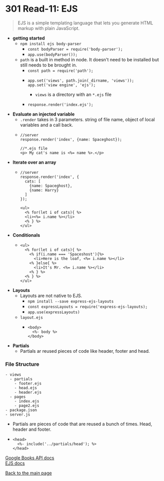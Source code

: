 # 301 Read-11: EJS

> EJS is a simple templating language that lets you generate HTML markup with plain JavaScript.

+ **getting started**
  + `npm install ejs body-parser`
    + `const bodyParser = require('body-parser');`
    + `app.use(bodyParser());`
  + `path` is a built in method in node.  It doesn't need to be installed but still needs to be brought in.
    + `const path = require('path');`
    + ```
      app.set('views', path.join(_dirname, 'views'));
      app.set('view engine', 'ejs');
      ```
      + `views` is a directory with an `*.ejs` file
    + ```
      response.render('index.ejs');
      ```  
+ **Evaluate an injected variable**
  + `.render` takes in 3 parameters. string of file name, object of local variables and a call back.
  + ```
    //server
    response.render('index', {name: Spaceghost});
    ```
    ```
    //*.ejs file
    <p> My cat's name is <%= name %>.</p>
    ```
+ **Iterate over an array**
  + ```
    //server
    response.render('index', {
      cats: [
        {name: Spaceghost},
        {name: Harry}
      ]
    });
    ```
    ```
    <ul>
      <% for(let i of cats){ %>
      <li><%= i.name %></li>
      <% } %>
    </ul>
    ```
+ **Conditionals**
  + ```
    <ul>
      <% for(let i of cats){ %>
        <% if(i.name === 'Spaceshost'){%>
          <li>Here is the loaf, <%= i.name %></li>
        <% }else{ %>
          <li>It's Mr. <%= i.name %></li>
        <% } %>
      <% } %>
    </ul>
    ```
+ **Layouts**
  + Layouts are not native to EJS.  
    + `npm install --save express-ejs-layouts`
    + `const expressLayouts = require('express-ejs-layouts);`
    + `app.use(expressLayouts)`
  + `layout.ejs`
    + ```
      <body>
        <%- body %>
      </body>
      ```
+ **Partials**
   + Partials ar reused pieces of code like header, footer and head.

### File Structure 
```
- views
  - partials
    - footer.ejs
    - head.ejs
    - header.ejs
  - pages
    - index.ejs
    - page2.ejs
- package.json
- server.js
```
+ Partials are pieces of code that are reused a bunch of times.  Head, header and footer.
+ ```
  <head>
    <%- include('../partials/head'); %>
  </head>
  ```


[Google Books API docs](https://developers.google.com/books/docs/v1/using#WorkingVolumes)<br>
[EJS docs](https://ejs.co/)<br>



[Back to the main page](../README.md) 